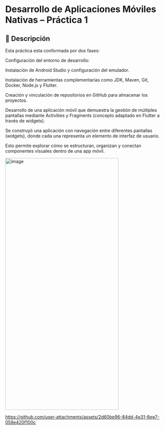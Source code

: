 # Desarrollo de Aplicaciones Móviles Nativas – Práctica 1
## 📌 Descripción

Esta práctica esta conformada por dos fases:

Configuración del entorno de desarrollo:

Instalación de Android Studio y configuración del emulador.

Instalación de herramientas complementarias como JDK, Maven, Git, Docker, Node.js y Flutter.

Creación y vinculación de repositorios en GitHub para almacenar los proyectos.

Desarrollo de una aplicación móvil que demuestra la gestión de múltiples pantallas mediante Activities y Fragments (concepto adaptado en Flutter a través de widgets).

Se construyó una aplicación con navegación entre diferentes pantallas (widgets), donde cada una representa un elemento de interfaz de usuario.

Esto permite explorar cómo se estructuran, organizan y conectan componentes visuales dentro de una app móvil.

<img width="360" height="800" alt="image" src="https://github.com/user-attachments/assets/b53d6207-262b-49f0-8fe8-daf7c608ccc1" />

https://github.com/user-attachments/assets/2d60be96-84dd-4e31-8ee7-058e420f100c


